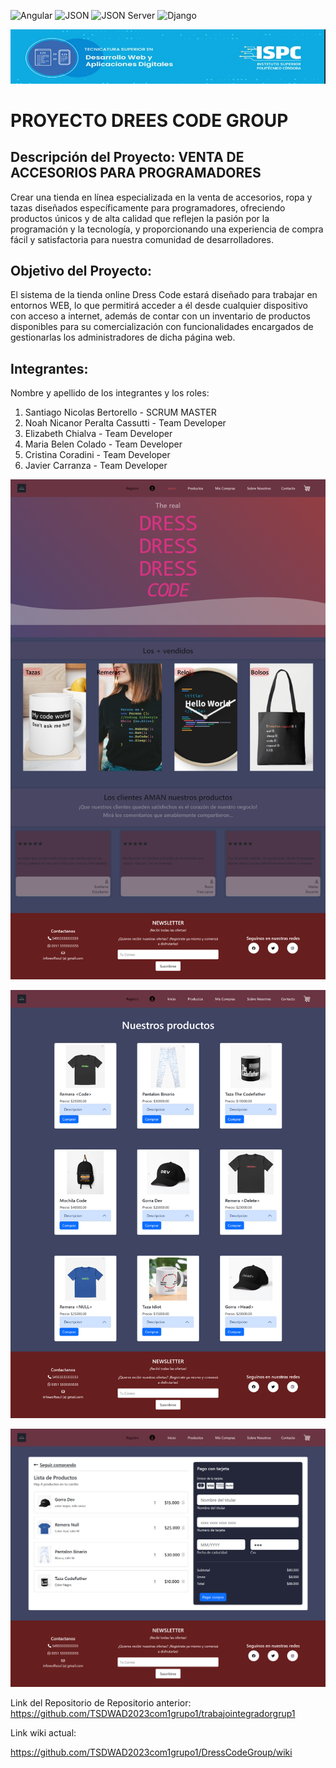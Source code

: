 
![Angular](https://img.shields.io/badge/Angular-17.x-red)
![JSON](https://img.shields.io/badge/JSON-Any-brightgreen)
![JSON Server](https://img.shields.io/badge/JSON%20Server-0.x-yellow)
![Django](https://img.shields.io/badge/Django-4.x-blue)

![ISPC_frontend_Angular17](https://raw.githubusercontent.com/JavierCarranza0101/imagenes-dresscodehost/main/capturas/Untitled.png)


# PROYECTO DREES CODE GROUP

## Descripción del Proyecto: VENTA DE ACCESORIOS PARA PROGRAMADORES

Crear una tienda en línea especializada en la venta de accesorios, ropa y tazas diseñados específicamente para programadores, ofreciendo productos únicos y de alta calidad que reflejen la pasión por la programación y la tecnología, y proporcionando una experiencia de compra fácil y satisfactoria para nuestra comunidad de desarrolladores.

## Objetivo del Proyecto:
El sistema de la tienda online Dress Code estará diseñado para trabajar en entornos WEB, lo que permitirá acceder a él desde cualquier dispositivo con acceso a internet, además de contar con un inventario de productos disponibles para su comercialización con funcionalidades encargados de gestionarlas los administradores de dicha página web.

## Integrantes:

Nombre y apellido de los integrantes y los roles:

1. Santiago Nicolas Bertorello - SCRUM MASTER
2. Noah Nicanor Peralta Cassutti - Team Developer
3. Elizabeth Chialva - Team Developer
4. Maria Belen Colado - Team Developer
5. Cristina Coradini - Team Developer
6. Javier Carranza - Team Developer


![ISPC_landing_index](https://raw.githubusercontent.com/JavierCarranza0101/imagenes-dresscodehost/main/capturas/localhost_4200_productos%20landing.png)

![ISPC_productos](https://raw.githubusercontent.com/JavierCarranza0101/imagenes-dresscodehost/main/capturas/localhost_4200_productos.png)

![ISPC_carrito](https://raw.githubusercontent.com/JavierCarranza0101/imagenes-dresscodehost/main/capturas/localhost_4200_carrito.png)


Link del Repositorio de Repositorio anterior:
https://github.com/TSDWAD2023com1grupo1/trabajointegradorgrup1

Link wiki actual:

https://github.com/TSDWAD2023com1grupo1/DressCodeGroup/wiki


